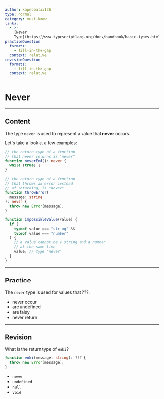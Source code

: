 ```yaml
---
author: kapnobatai136
type: normal
category: must-know
links:
  - >-
    [Never
    Type](https://www.typescriptlang.org/docs/handbook/basic-types.html#never){documentation}
practiceQuestion:
  formats:
    - fill-in-the-gap
  context: relative
revisionQuestion:
  formats:
    - fill-in-the-gap
  context: relative
---
```


# Never


---

## Content

The type `never` is used to represent a value that **never** occurs.

Let's take a look at a few examples:

```ts
// the return type of a function
// that never returns is "never"
function neverEnd(): never {
  while (true) {}
}

// the return type of a function
// that throws an error instead
// of returning, is "never"
function throwError(
  message: string
): never {
  throw new Error(message);
}

function impossibleValue(value) {
  if (
    typeof value === "string" &&
    typeof value === "number"
  ) {
    // a value cannot be a string and a number
    // at the same time
    value; // type "never"
  }
}
```


---

## Practice

The `never` type is used for values that ???.

- never occur
- are undefined
- are falsy
- never return


---

## Revision

What is the return type of `enki`?

```ts
function enki(message: string): ??? {
  throw new Error(message);
}
```

- `never`
- `undefined`
- `null`
- `void`
